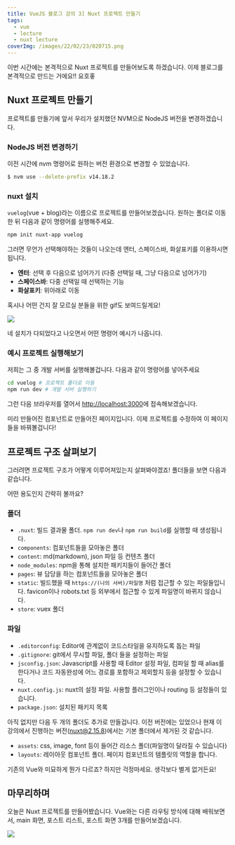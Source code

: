 ```yaml
---
title: VueJS 블로그 강의 3] Nuxt 프로젝트 만들기
tags:
  - vue
  - lecture
  - nuxt lecture
coverImg: /images/22/02/23/020715.png
---
```


이번 시간에는 본격적으로 Nuxt 프로젝트를 만들어보도록 하겠습니다. 이제 블로그를 본격적으로 만드는 거에요!! 요호홓

<!--more-->

## Nuxt 프로젝트 만들기

프로젝트를 만들기에 앞서 우리가 설치했던 NVM으로 NodeJS 버전을 변경하겠습니다.

### NodeJS 버전 변경하기

이전 시간에 nvm 명령어로 원하는 버전 환경으로 변경할 수 있었습니다.

```bash
$ nvm use --delete-prefix v14.18.2
```

<post-img src="/images/22/02/26/174428.png"></post-img>

### nuxt 설치

`vuelog`(vue + blog)라는 이름으로 프로젝트를 만들어보겠습니다. 원하는 폴더로 이동한 뒤 다음과 같이 명령어를 실행해주세요.

```bash
npm init nuxt-app vuelog
```

그러면 무언가 선택해야하는 것들이 나오는데 엔터, 스페이스바, 화살표키를 이용하시면 됩니다.

- **엔터**: 선택 후 다음으로 넘어가기 (다중 선택일 때, 그냥 다음으로 넘어가기)
- **스페이스바**: 다중 선택일 때 선택하는 기능
- **화살표키**: 위아래로 이동

<post-img src="/images/22/02/26/175341.png"></post-img>

혹시나 어떤 건지 잘 모르실 분들을 위한 gif도 보여드릴게요!

![](/images/22/02/26/nuxt-project.gif)

네 설치가 다되었다고 나오면서 어떤 명령어 예시가 나옵니다.

<post-img src="/images/22/02/26/180209.png"></post-img>

### 예시 프로젝트 실행해보기

저희는 그 중 개발 서버를 실행해볼겁니다. 다음과 같이 명령어를 넣어주세요

```bash
cd vuelog # 프로젝트 폴더로 이동
npm run dev # 개발 서버 실행하기
```

그런 다음 브라우저를 열어서 [http://localhost:3000](http://localhost:3000)에 접속해보겠습니다.

<post-img src="/images/22/02/26/180806.png"></post-img>

미리 만들어진 컴포넌트로 만들어진 페이지입니다. 이제 프로젝트를 수정하여 이 페이지들을 바꿔볼겁니다!

## 프로젝트 구조 살펴보기

그러려면 프로젝트 구조가 어떻게 이루어져있는지 살펴봐야겠죠! 폴더들을 보면 다음과 같습니다.

<post-img src="/images/22/02/26/192657.png"></post-img>

어떤 용도인지 간략히 볼까요?

### 폴더

- `.nuxt`: 빌드 결과물 폴더. `npm run dev`나 `npm run build`를 실행할 때 생성됩니다.
- `components`: 컴포넌트들을 모아놓은 폴더
- `content`: md(markdown), json 파일 등 컨텐츠 폴더
- `node_modules`: npm을 통해 설치한 패키지들이 들어간 폴더
- `pages`: 뷰 담당을 하는 컴포넌트들을 모아놓은 폴더
- `static`: 빌드했을 때 `https://(나의 서버)/파일명` 처럼 접근할 수 있는 파일들입니다. favicon이나 robots.txt 등 외부에서 접근할 수 있게 파일명이 바뀌지 않습니다.
- `store`: vuex 폴더

### 파일

- `.editorconfig`: Editor에 관계없이 코드스타일을 유지하도록 돕는 파일
- `.gitignore`: git에서 무시할 파일, 폴더 들을 설정하는 파일
- `jsconfig.json`: Javascript를 사용할 때 Editor 설정 파일, 컴파일 할 때 alias를 한다거나 코드 자동완성에 어느 경로를 포함하고 제외할지 등을 설정할 수 있습니다.
- `nuxt.config.js`: nuxt의 설정 파일. 사용할 플러그인이나 routing 등 설정들이 있습니다.
- `package.json`: 설치된 패키지 목록

아직 없지만 다음 두 개의 폴더도 추가로 만들겁니다. 이전 버전에는 있었으나 현재 이 강의에서 진행하는 버전(nuxt@2.15.8)에서는 기본 폴더에서 제거된 것 같습니다.

- `assets`: css, image, font 등이 들어간 리소스 폴더(파일명이 달라질 수 있습니다)
- `layouts`: 레이아웃 컴포넌트 폴더. 페이지 컴포넌트의 템플릿의 역할을 합니다.

기존의 Vue와 미묘하게 뭔가 다르죠? 하지만 걱정마세요. 생각보다 별게 없거든요!

## 마무리하며

오늘은 Nuxt 프로젝트를 만들어봤습니다. Vue와는 다른 라우팅 방식에 대해 배워보면서, main 화면, 포스트 리스트, 포스트 화면 3개를 만들어보겠습니다.

![](/images/meme/제리인사.gif)
